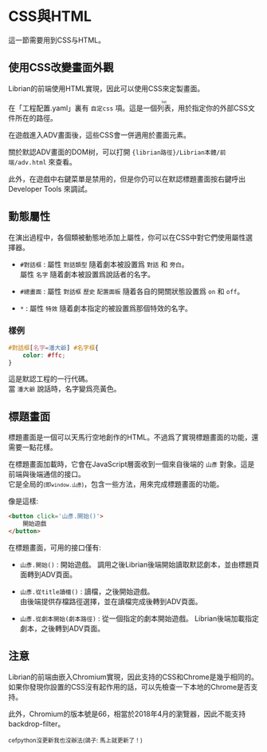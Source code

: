 # CSS與HTML

這一節需要用到CSS与HTML。


## 使用CSS改變畫面外觀

Librian的前端使用HTML實現，因此可以使用CSS來定製畫面。

在「工程配置.yaml」裏有 `自定css` 項。這是一個<ruby>列表<rt>list</rt></ruby>，用於指定你的外部CSS文件所在的路徑。

在遊戲進入ADV畫面後，這些CSS會一併適用於畫面元素。

關於默認ADV畫面的DOM树，可以打開 `{librian路徑}/Librian本體/前端/adv.html` 來查看。

此外，在遊戲中右鍵菜單是禁用的，但是你仍可以在默認標題畫面按右鍵呼出 Developer Tools 來調試。


## 動態屬性

在演出過程中，各個類被動態地添加上屬性，你可以在CSS中對它們使用屬性選擇器。

+ `#對話框`
:   屬性 `對話類型` 隨着劇本被設置爲 `對話` 和 `旁白`。  
    屬性 `名字` 隨着劇本被設置爲說話者的名字。

+ `#總畫面`
:   屬性 `對話框` `歷史` `配置面板` 隨着各自的開關狀態設置爲 `on` 和 `off`。

+ `*`
:   屬性 `特效` 隨着劇本指定的被設置爲那個特效的名字。

### 樣例

```css
#對話框[名字=潘大爺] #名字框{ 
    color: #ffc;
}
```

這是默認工程的一行代碼。  
當 `潘大爺` 說話時，名字變爲亮黃色。


## 標題畫面

標題畫面是一個可以天馬行空地創作的HTML。不過爲了實現標題畫面的功能，還需要一點花樣。    

在標題畫面加載時，它會在JavaScript層面收到一個來自後端的 `山彥` 對象。這是前端與後端通信的接口。   
它是全局的<small>(即`window.山彥`)</small>，包含一些方法，用來完成標題畫面的功能。   

像是這樣:
```html
<button click='山彥.開始()'>
    開始遊戲
</button>
```

在標題畫面，可用的接口僅有: 
    
+ `山彥.開始()`
:   開始遊戲。
    調用之後Librian後端開始讀取默認劇本，並由標題頁面轉到ADV頁面。

+ `山彥.從title讀檔()`
:   讀檔，之後開始遊戲。  
    由後端提供存檔路徑選擇，並在讀檔完成後轉到ADV頁面。
  
+ `山彥.從劇本開始(劇本路徑)`
:   從一個指定的劇本開始遊戲。
    Librian後端加載指定劇本，之後轉到ADV頁面。

## 注意
    
Librian的前端由嵌入Chromium實現，因此支持的CSS和Chrome是幾乎相同的。  
如果你發現你設置的CSS沒有起作用的話，可以先檢查一下本地的Chrome是否支持。
    
此外，Chromium的版本號是66，相當於2018年4月的瀏覽器，因此不能支持backdrop-filter。

<small>cefpython沒更新我也沒辦法(鴿子: 馬上就更新了！)</small>